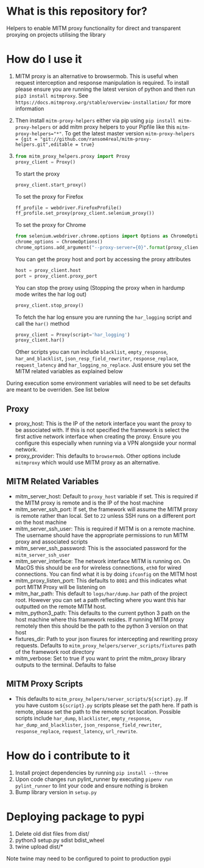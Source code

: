 # What is this repository for?

Helpers to enable MITM proxy functionality for direct and transparent proxying on projects utilising the library

# How do I use it
1. MITM proxy is an alternative to browsermob. This is useful when request interception and response manipulation is required. To install please ensure you are running the latest version of python and then run `pip3 install mitmproxy`. See `https://docs.mitmproxy.org/stable/overview-installation/` for more information
2. Then install `mitm-proxy-helpers` either via pip using `pip install mitm-proxy-helpers` or add mitm proxy helpers to your Pipfile like this `mitm-proxy-helpers="*"`. To get the latest master version `mitm-proxy-helpers = {git = "git://github.com/ransom4real/mitm-proxy-helpers.git",editable = true}`
3. ```python
   from mitm_proxy_helpers.proxy import Proxy
   proxy_client = Proxy()
   ```

   To start the proxy
   ```python
   proxy_client.start_proxy()
   ```

   To set the proxy for Firefox
   ```python
   ff_profile = webdriver.FirefoxProfile()
   ff_profile.set_proxy(proxy_client.selenium_proxy())
   ```

   To set the proxy for Chrome
   ```python
   from selenium.webdriver.chrome.options import Options as ChromeOptions
   chrome_options = ChromeOptions()
   chrome_options.add_argument("--proxy-server={0}".format(proxy_client.proxy()))
   ```

   You can get the proxy host and port by accessing the proxy attributes
   ```python
   host = proxy_client.host
   port = proxy_client.proxy_port
   ```

   You can stop the proxy using (Stopping the proxy when in hardump mode writes the har log out)
   ```python
   proxy_client.stop_proxy()
   ```

   To fetch the har log ensure you are running the `har_logging` script and call the `har()` method
   ```python
   proxy_client = Proxy(script='har_logging')
   proxy_client.har()
   ```

   Other scripts you can run include `blacklist`, `empty_response`, `har_and_blacklist`, `json_resp_field_rewriter`, `response_replace`, `request_latency` and `har_logging_no_replace`. Just ensure you set the MITM related variables as explained below

During execution some environment variables will need to be set defaults are meant to be overriden. See list below

## Proxy
* proxy_host: This is the IP of the netork interface you want the proxy to be associated with. If this is not specified the framework is select the first active network interface when creating the proxy. Ensure you configure this especially when running via a VPN alongside your normal network.
* proxy_provider: This defaults to `browsermob`. Other options include `mitmproxy` which would use MITM proxy as an alternative.

## MITM Related Variables
* mitm_server_host: Default to `proxy_host` variable if set. This is required if the MITM proxy is remote and is the IP of the host machine
* mitm_server_ssh_port: If set, the framework will assume the MITM proxy is remote rather than local. Set to `22` unless SSH runs on a different port on the host machine
* mitm_server_ssh_user: This is required if MITM is on a remote machine. The username should have the appropriate permissions to run MITM proxy and associated scripts
* mitm_server_ssh_password: This is the associated password for the `mitm_server_ssh_user`
* mitm_server_interface: The network interface MITM is running on. On MacOS this should be `en0` for wireless connections, `eth0` for wired connections. You can find what it is by doing `ifconfig` on the MITM host
* mitm_proxy_listen_port: This defaults to `8081` and this indicates what port MITM Proxy will be listening on
* mitm_har_path: This default to `logs/har/dump.har` path of the project root. However you can set a path reflecting where you want this har outputted on the remote MITM host.
* mitm_python3_path: This defaults to the current python 3 path on the host machine where this framework resides. If running MITM proxy remotely then this should be the path to the python 3 version on that host
* fixtures_dir: Path to your json fixures for intercepting and rewriting proxy requests. Defaults to `mitm_proxy_helpers/server_scripts/fixtures` path of the framework root directory
* mitm_verbose: Set to true if you want to print the mitm_proxy library outputs to the terminal. Defaults to false

## MITM Proxy Scripts
* This defaults to `mitm_proxy_helpers/server_scripts/${script}.py`. If you have custom `${script}.py` scripts please set the path here. If path is remote, please set the path to the remote script location. Possible scripts include `har_dump`, `blacklister`, `empty_response`, `har_dump_and_blacklister`, `json_response_field_rewriter`, `response_replace`, `request_latency`, `url_rewrite`.


# How do i contribute to it
1. Install project dependencies by running `pip install --three`
2. Upon code changes run pylint_runner by executing `pipenv run pylint_runner` to lint your code and ensure nothing is broken
3. Bump library version in `setup.py`

# Deploying package to pypi

1. Delete old dist files from dist/
2. python3 setup.py sdist bdist_wheel
3. twine upload dist/*

Note twine may need to be configured to point to production pypi
